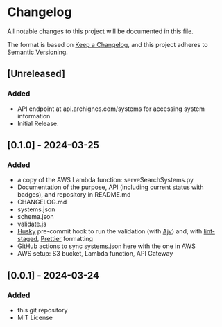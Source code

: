 # Changelog

All notable changes to this project will be documented in this file.

The format is based on [Keep a Changelog](https://keepachangelog.com/en/1.1.0/),
and this project adheres to [Semantic Versioning](https://semver.org/spec/v2.0.0.html).

## [Unreleased]

### Added

- API endpoint at api.archignes.com/systems for accessing system information
- Initial Release.

## [0.1.0] - 2024-03-25

### Added

- a copy of the AWS Lambda function: serveSearchSystems.py
- Documentation of the purpose, API (including current status with badges), and repository in README.md
- CHANGELOG.md
- systems.json
- schema.json
- validate.js
- [Husky](https://typicode.github.io/husky/) pre-commit hook to run the validation (with [Ajv](https://ajv.js.org/)) and, with [lint-staged](https://github.com/lint-staged/lint-staged), [Prettier](https://prettier.io/) formatting
- GitHub actions to sync systems.json here with the one in AWS
- AWS setup: S3 bucket, Lambda function, API Gateway

## [0.0.1] - 2024-03-24

### Added

- this git repository
- MIT License